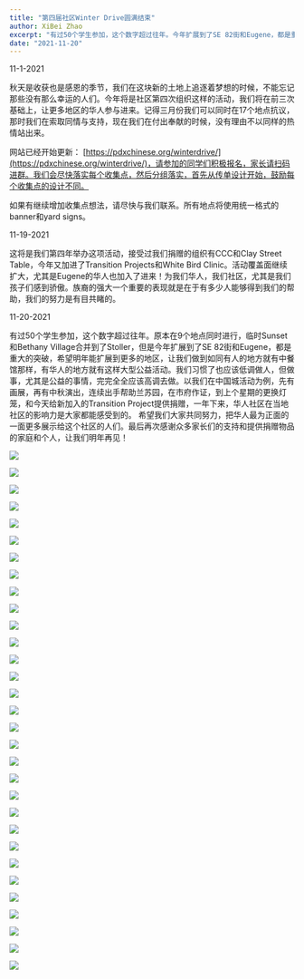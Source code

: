 ```yaml
---
title: "第四届社区Winter Drive圆满结束"
author: XiBei Zhao
excerpt: "有过50个学生参加，这个数字超过往年。今年扩展到了SE 82街和Eugene，都是重大的突破，希望明年能扩展到更多的地区，让我们做到如同有人的地方就有中餐馆那样，有华人的地方就有这样大型公益活动。我们习惯了也应该低调做人，但做事，尤其是公益的事情，完完全全应该高调去做。我们大家共同努力，把华人最为正面的一面更多展示给这个社区的人们。最后再次感谢众多家长们的支持和提供捐赠物品的家庭和个人，让我们明年再见！"
date: "2021-11-20"
---
```


11-1-2021

秋天是收获也是感恩的季节，我们在这块新的土地上追逐着梦想的时候，不能忘记那些没有那么幸运的人们。今年将是社区第四次组织这样的活动，我们将在前三次基础上，让更多地区的华人参与进来。记得三月份我们可以同时在17个地点抗议，那时我们在索取同情与支持，现在我们在付出奉献的时候，没有理由不以同样的热情站出来。

网站已经开始更新： [https://pdxchinese.org/winterdrive/](https://pdxchinese.org/winterdrive/)，请参加的同学们积极报名，家长请扫码进群。我们会尽快落实每个收集点，然后分组落实，首先从传单设计开始，鼓励每个收集点的设计不同。

如果有继续增加收集点想法，请尽快与我们联系。所有地点将使用统一格式的banner和yard signs。

11-19-2021

这将是我们第四年举办这项活动，接受过我们捐赠的组织有CCC和Clay Street Table，今年又加进了Transition Projects和White Bird Clinic。活动覆盖面继续扩大，尤其是Eugene的华人也加入了进来！为我们华人，我们社区，尤其是我们孩子们感到骄傲。族裔的强大一个重要的表现就是在于有多少人能够得到我们的帮助，我们的努力是有目共睹的。

11-20-2021

有过50个学生参加，这个数字超过往年。原本在9个地点同时进行，临时Sunset和Bethany Village合并到了Stoller，但是今年扩展到了SE 82街和Eugene，都是重大的突破，希望明年能扩展到更多的地区，让我们做到如同有人的地方就有中餐馆那样，有华人的地方就有这样大型公益活动。我们习惯了也应该低调做人，但做事，尤其是公益的事情，完完全全应该高调去做。以我们在中国城活动为例，先有画展，再有中秋演出，连续出手帮助兰苏园，在市府作证，到上个星期的更换灯笼，和今天给新加入的Transition Project提供捐赠，一年下来，华人社区在当地社区的影响力是大家都能感受到的。 希望我们大家共同努力，把华人最为正面的一面更多展示给这个社区的人们。最后再次感谢众多家长们的支持和提供捐赠物品的家庭和个人，让我们明年再见！

![](https://res.cloudinary.com/dhngj18do/image/upload/f_auto,q_auto/v1/images/Wechat%20Image_20211121000515)

![](https://res.cloudinary.com/dhngj18do/image/upload/f_auto,q_auto/v1/images/Wechat%20Image_20211121000549)

![](https://res.cloudinary.com/dhngj18do/image/upload/f_auto,q_auto/v1/images/Wechat%20Image_20211121000555)

![](https://res.cloudinary.com/dhngj18do/image/upload/f_auto,q_auto/v1/images/Wechat%20Image_20211121000601)

![](https://res.cloudinary.com/dhngj18do/image/upload/f_auto,q_auto/v1/images/Wechat%20Image_20211121000607)

![](https://res.cloudinary.com/dhngj18do/image/upload/f_auto,q_auto/v1/images/Wechat%20Image_20211121000613)

![](https://res.cloudinary.com/dhngj18do/image/upload/f_auto,q_auto/v1/images/Wechat%20Image_20211121000619)

![](https://res.cloudinary.com/dhngj18do/image/upload/f_auto,q_auto/v1/images/Wechat%20Image_20211121000625)

![](https://res.cloudinary.com/dhngj18do/image/upload/f_auto,q_auto/v1/images/Wechat%20Image_20211121000632)

![](https://res.cloudinary.com/dhngj18do/image/upload/f_auto,q_auto/v1/images/Wechat%20Image_20211121000638)

![](https://res.cloudinary.com/dhngj18do/image/upload/f_auto,q_auto/v1/images/Wechat%20Image_20211121000644)

![](https://res.cloudinary.com/dhngj18do/image/upload/f_auto,q_auto/v1/images/Wechat%20Image_20211121000651)

![](https://res.cloudinary.com/dhngj18do/image/upload/f_auto,q_auto/v1/images/Wechat%20Image_20211121000658)

![](https://res.cloudinary.com/dhngj18do/image/upload/f_auto,q_auto/v1/images/Wechat%20Image_20211121000705)

![](https://res.cloudinary.com/dhngj18do/image/upload/f_auto,q_auto/v1/images/Wechat%20Image_20211121000712)

![](https://res.cloudinary.com/dhngj18do/image/upload/f_auto,q_auto/v1/images/Wechat%20Image_20211121000718)

![](https://res.cloudinary.com/dhngj18do/image/upload/f_auto,q_auto/v1/images/Wechat%20Image_20211121000725)

![](https://res.cloudinary.com/dhngj18do/image/upload/f_auto,q_auto/v1/images/Wechat%20Image_20211121000732)

![](https://res.cloudinary.com/dhngj18do/image/upload/f_auto,q_auto/v1/images/Wechat%20Image_20211121000747)

![](https://res.cloudinary.com/dhngj18do/image/upload/f_auto,q_auto/v1/images/Wechat%20Image_20211121000753)

![](https://res.cloudinary.com/dhngj18do/image/upload/f_auto,q_auto/v1/images/Wechat%20Image_20211121000759)

![](https://res.cloudinary.com/dhngj18do/image/upload/f_auto,q_auto/v1/images/Wechat%20Image_20211121000805)

![](https://res.cloudinary.com/dhngj18do/image/upload/f_auto,q_auto/v1/images/Wechat%20Image_20211121000812)

![](https://res.cloudinary.com/dhngj18do/image/upload/f_auto,q_auto/v1/images/Wechat%20Image_20211121000818)

![](https://res.cloudinary.com/dhngj18do/image/upload/f_auto,q_auto/v1/images/activities/winterdrive2021b)

![](https://res.cloudinary.com/dhngj18do/image/upload/f_auto,q_auto/v1/images/Wechat%20Image_20211121000837)

![](https://res.cloudinary.com/dhngj18do/image/upload/f_auto,q_auto/v1/images/Wechat%20Image_20211121000847)

![](https://res.cloudinary.com/dhngj18do/image/upload/f_auto,q_auto/v1/images/Wechat%20Image_20211121000903)

![](https://res.cloudinary.com/dhngj18do/image/upload/f_auto,q_auto/v1/images/Wechat%20Image_20211121000911)

![](https://res.cloudinary.com/dhngj18do/image/upload/f_auto,q_auto/v1/images/Wechat%20Image_20211121000918)

![](https://res.cloudinary.com/dhngj18do/image/upload/f_auto,q_auto/v1/images/Wechat%20Image_20211121001100)
